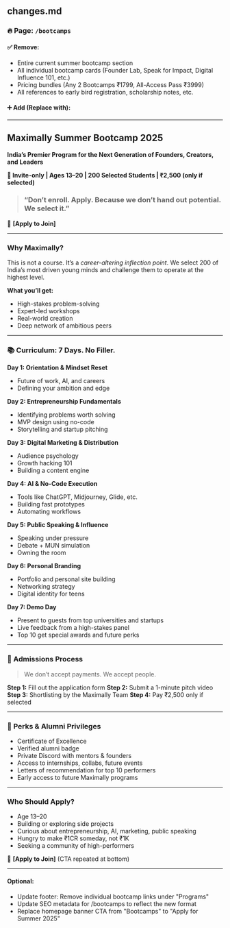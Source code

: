 ## changes.md

### 🔥 Page: `/bootcamps`

#### ✅ Remove:
- Entire current summer bootcamp section
- All individual bootcamp cards (Founder Lab, Speak for Impact, Digital Influence 101, etc.)
- Pricing bundles (Any 2 Bootcamps ₹1799, All-Access Pass ₹3999)
- All references to early bird registration, scholarship notes, etc.

#### ➕ Add (Replace with):

---

## Maximally Summer Bootcamp 2025
**India’s Premier Program for the Next Generation of Founders, Creators, and Leaders**

**🧠 Invite-only | Ages 13–20 | 200 Selected Students | ₹2,500 (only if selected)**

> ### “Don’t enroll. Apply. Because we don’t hand out potential. We select it.”

🎯 **[Apply to Join]**

---

### Why Maximally?

This is not a course. It’s a *career-altering inflection point*.
We select 200 of India’s most driven young minds and challenge them to operate at the highest level.

**What you’ll get:**
- High-stakes problem-solving
- Expert-led workshops
- Real-world creation
- Deep network of ambitious peers

---

### 📚 Curriculum: 7 Days. No Filler.

**Day 1: Orientation & Mindset Reset**
- Future of work, AI, and careers
- Defining your ambition and edge

**Day 2: Entrepreneurship Fundamentals**
- Identifying problems worth solving
- MVP design using no-code
- Storytelling and startup pitching

**Day 3: Digital Marketing & Distribution**
- Audience psychology
- Growth hacking 101
- Building a content engine

**Day 4: AI & No-Code Execution**
- Tools like ChatGPT, Midjourney, Glide, etc.
- Building fast prototypes
- Automating workflows

**Day 5: Public Speaking & Influence**
- Speaking under pressure
- Debate + MUN simulation
- Owning the room

**Day 6: Personal Branding**
- Portfolio and personal site building
- Networking strategy
- Digital identity for teens

**Day 7: Demo Day**
- Present to guests from top universities and startups
- Live feedback from a high-stakes panel
- Top 10 get special awards and future perks

---

### 🎯 Admissions Process

> We don’t accept payments. We accept people.

**Step 1:** Fill out the application form
**Step 2:** Submit a 1-minute pitch video
**Step 3:** Shortlisting by the Maximally Team
**Step 4:** Pay ₹2,500 only if selected

---

### 🎁 Perks & Alumni Privileges

- Certificate of Excellence
- Verified alumni badge
- Private Discord with mentors & founders
- Access to internships, collabs, future events
- Letters of recommendation for top 10 performers
- Early access to future Maximally programs

---

### Who Should Apply?

- Age 13–20
- Building or exploring side projects
- Curious about entrepreneurship, AI, marketing, public speaking
- Hungry to make ₹1CR someday, not ₹1K
- Seeking a community of high-performers

🎯 **[Apply to Join]** (CTA repeated at bottom)

---

#### Optional:
- Update footer: Remove individual bootcamp links under "Programs"
- Update SEO metadata for /bootcamps to reflect the new format
- Replace homepage banner CTA from "Bootcamps" to "Apply for Summer 2025"
